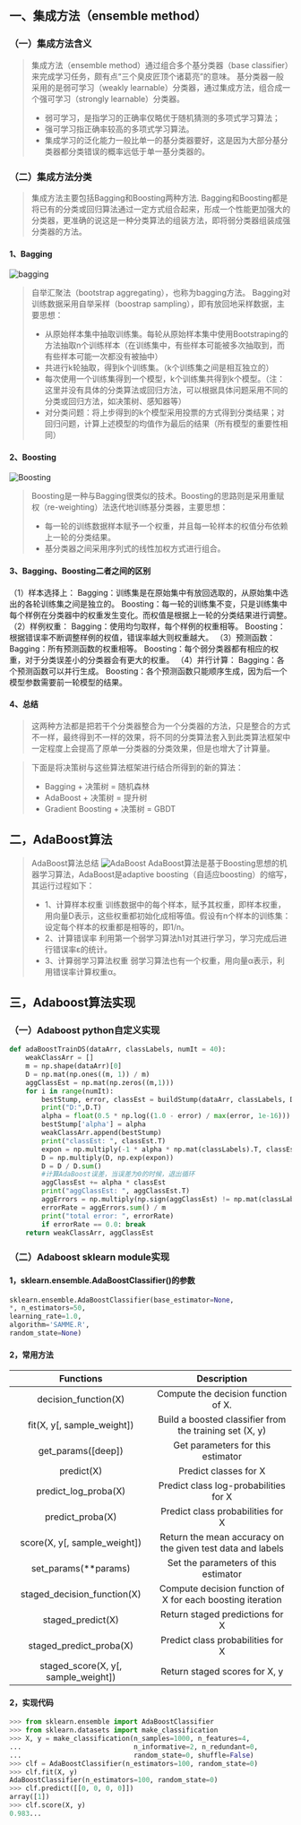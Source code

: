 ## 一、集成方法（ensemble method）
### （一）集成方法含义
> 集成方法（ensemble method）通过组合多个基分类器（base classifier）来完成学习任务，颇有点“三个臭皮匠顶个诸葛亮”的意味。
> 基分类器一般采用的是弱可学习（weakly learnable）分类器，通过集成方法，组合成一个强可学习（strongly learnable）分类器。
>* 弱可学习，是指学习的正确率仅略优于随机猜测的多项式学习算法；
>* 强可学习指正确率较高的多项式学习算法。
>* 集成学习的泛化能力一般比单一的基分类器要好，这是因为大部分基分类器都分类错误的概率远低于单一基分类器的。
### （二）集成方法分类
> 集成方法主要包括Bagging和Boosting两种方法.
> Bagging和Boosting都是将已有的分类或回归算法通过一定方式组合起来，形成一个性能更加强大的分类器，更准确的说这是一种分类算法的组装方法，即将弱分类器组装成强分类器的方法。

#### 1、Bagging
![bagging](./imgs/adaboostBagging.png)
> 自举汇聚法（bootstrap aggregating），也称为bagging方法。
> Bagging对训练数据采用自举采样（boostrap sampling），即有放回地采样数据，主要思想：
>* 从原始样本集中抽取训练集。每轮从原始样本集中使用Bootstraping的方法抽取n个训练样本（在训练集中，有些样本可能被多次抽取到，而有些样本可能一次都没有被抽中）
>* 共进行k轮抽取，得到k个训练集。（k个训练集之间是相互独立的）
>* 每次使用一个训练集得到一个模型，k个训练集共得到k个模型。（注：这里并没有具体的分类算法或回归方法，可以根据具体问题采用不同的分类或回归方法，如决策树、感知器等）
>* 对分类问题：将上步得到的k个模型采用投票的方式得到分类结果；对回归问题，计算上述模型的均值作为最后的结果（所有模型的重要性相同）

#### 2、Boosting
![Boosting](./imgs/adaboostBoosting.png)
> Boosting是一种与Bagging很类似的技术。Boosting的思路则是采用重赋权（re-weighting）法迭代地训练基分类器，主要思想：
>* 每一轮的训练数据样本赋予一个权重，并且每一轮样本的权值分布依赖上一轮的分类结果。
>* 基分类器之间采用序列式的线性加权方式进行组合。

#### 3、Bagging、Boosting二者之间的区别
（1）样本选择上：
Bagging：训练集是在原始集中有放回选取的，从原始集中选出的各轮训练集之间是独立的。
Boosting：每一轮的训练集不变，只是训练集中每个样例在分类器中的权重发生变化。而权值是根据上一轮的分类结果进行调整。
（2）样例权重：
Bagging：使用均匀取样，每个样例的权重相等。
Boosting：根据错误率不断调整样例的权值，错误率越大则权重越大。
（3）预测函数：
Bagging：所有预测函数的权重相等。
Boosting：每个弱分类器都有相应的权重，对于分类误差小的分类器会有更大的权重。
（4）并行计算：
Bagging：各个预测函数可以并行生成。
Boosting：各个预测函数只能顺序生成，因为后一个模型参数需要前一轮模型的结果。
#### 4、总结
> 这两种方法都是把若干个分类器整合为一个分类器的方法，只是整合的方式不一样，最终得到不一样的效果，将不同的分类算法套入到此类算法框架中一定程度上会提高了原单一分类器的分类效果，但是也增大了计算量。

>下面是将决策树与这些算法框架进行结合所得到的新的算法：
>* Bagging + 决策树 = 随机森林
>* AdaBoost + 决策树 = 提升树
>* Gradient Boosting + 决策树 = GBDT

## 二，AdaBoost算法
>AdaBoost算法总结
![AdaBoost](./imgs/adaboost.jpeg)
>AdaBoost算法是基于Boosting思想的机器学习算法，AdaBoost是adaptive boosting（自适应boosting）的缩写，其运行过程如下：
>* 1、计算样本权重
训练数据中的每个样本，赋予其权重，即样本权重，用向量D表示，这些权重都初始化成相等值。假设有n个样本的训练集：设定每个样本的权重都是相等的，即1/n。
>* 2、计算错误率
利用第一个弱学习算法h1对其进行学习，学习完成后进行错误率ε的统计。
>* 3、计算弱学习算法权重
弱学习算法也有一个权重，用向量α表示，利用错误率计算权重α。

## 三，Adaboost算法实现
### （一）Adaboost python自定义实现
~~~py
def adaBoostTrainDS(dataArr, classLabels, numIt = 40):
    weakClassArr = []
    m = np.shape(dataArr)[0]
    D = np.mat(np.ones((m, 1)) / m)                                            #初始化权重
    aggClassEst = np.mat(np.zeros((m,1)))
    for i in range(numIt):
        bestStump, error, classEst = buildStump(dataArr, classLabels, D)     #构建单层决策树
        print("D:",D.T)
        alpha = float(0.5 * np.log((1.0 - error) / max(error, 1e-16)))         #计算弱学习算法权重alpha,使error不等于0,因为分母不能为0
        bestStump['alpha'] = alpha                                          #存储弱学习算法权重
        weakClassArr.append(bestStump)                                      #存储单层决策树
        print("classEst: ", classEst.T)
        expon = np.multiply(-1 * alpha * np.mat(classLabels).T, classEst)     #计算e的指数项
        D = np.multiply(D, np.exp(expon))                                      
        D = D / D.sum()                                                        #根据样本权重公式，更新样本权重
        #计算AdaBoost误差，当误差为0的时候，退出循环
        aggClassEst += alpha * classEst                                 
        print("aggClassEst: ", aggClassEst.T)
        aggErrors = np.multiply(np.sign(aggClassEst) != np.mat(classLabels).T, np.ones((m,1)))     #计算误差
        errorRate = aggErrors.sum() / m
        print("total error: ", errorRate)
        if errorRate == 0.0: break                                             #误差为0，退出循环
    return weakClassArr, aggClassEst
~~~
### （二）Adaboost sklearn module实现
#### 1，sklearn.ensemble.AdaBoostClassifier()的参数
~~~py
sklearn.ensemble.AdaBoostClassifier(base_estimator=None, 
*, n_estimators=50, 
learning_rate=1.0, 
algorithm='SAMME.R', 
random_state=None)
~~~
#### 2，常用方法
|   Functions   |   Description   |
|:---------------:|:---------------:|
|decision_function(X) | Compute the decision function of X.|
|fit(X, y[, sample_weight]) |Build a boosted classifier from the training set (X, y)|
|get_params([deep]) |Get parameters for this estimator|
|predict(X)  | Predict classes for X|
|predict_log_proba(X)  |Predict class log-probabilities for X |
|predict_proba(X)   |  Predict class probabilities for X|
|score(X, y[, sample_weight])  | Return the mean accuracy on the given test data and labels|
|set_params(**params)  | Set the parameters of this estimator|
|staged_decision_function(X)  |Compute decision function of X for each boosting iteration|
|staged_predict(X)  |Return staged predictions for X|
|staged_predict_proba(X)  | Predict class probabilities for X|
|staged_score(X, y[, sample_weight]) | Return staged scores for X, y|
#### 2，实现代码
~~~py
>>> from sklearn.ensemble import AdaBoostClassifier
>>> from sklearn.datasets import make_classification
>>> X, y = make_classification(n_samples=1000, n_features=4,
...                            n_informative=2, n_redundant=0,
...                            random_state=0, shuffle=False)
>>> clf = AdaBoostClassifier(n_estimators=100, random_state=0)
>>> clf.fit(X, y)
AdaBoostClassifier(n_estimators=100, random_state=0)
>>> clf.predict([[0, 0, 0, 0]])
array([1])
>>> clf.score(X, y)
0.983...
~~~